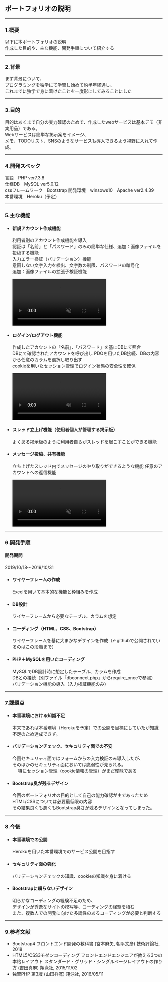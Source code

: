 <h2>ポートフォリオの説明</h2>
<hr>
<h3>1.概要</h3>
<p>以下に本ポートフォリオの説明<br>
作成した目的や、主な機能、開発手順について紹介する</p>
<hr>
<h3>2.背景</h3>
<p>まず背景について、<br>
プログラミングを独学にて学習し始めて約半年経過し、<br>
これまでに独学で身に着けたことを一度形にしてみることにした<br></p>
<hr>
<h3>3.目的</h3>
<p>目的はあくまで自分の実力確認のためで、作成したwebサービスは基本デモ（非実用品）である。<br>
Webサービスは簡単な掲示案をイメージ、<br>
メモ、TODOリスト、SNSのようなサービスも導入できるよう視野に入れて作成。</p>
<hr>
<h3>4.開発スペック</h3>
<p>言語　PHP ver7.3.8<br>
仕様DB　MySQL ver5.0.12<br>
cssフレームワーク　Bootstrap
開発環境　winsows10　Apache ver2.4.39<br>
本番環境　Heroku（予定）</p>
<hr>
<h3>5.主な機能</h3>
<ul>
    <li>
        <h4>新規アカウント作成機能</h4>
        <p>
            利用者別のアカウント作成機能を導入<br>
            認証は「名前」と「パスワード」のみの簡単な仕様、追加：画像ファイルを投稿する機能<br>
            入力エラー検証（バリデーション）機能<br>
            意図しない文字入力を検出、文字数の制限、パスワードの暗号化<br>
            追加：画像ファイルの拡張子検証機能
        </p>
        <video src="image\chap01.mp4" autoplay muted playsinline></video>
    </li>       
    <li>
        <h4>ログイン/ログアウト機能</h4>
        <p>
            作成したアカウントの「名前」、「パスワード」を基にDBにて照合<br>
            DBにて確認されたアカウントを呼び出し
            PDOを用いたDB接続、DBの内容から任意のカラムを選択し取り出す<br>
            cookieを用いたセッション管理でログイン状態の安全性を確保
        </p>
        <video src="image\chap02.mp4" autoplay muted playsinline></video>
    </li>
    <li>
        <h4>スレッド立上げ機能（使用者個人が管理する掲示板）</h4>
        <p>
            よくある掲示板のように利用者自らがスレッドを起こすことができる機能
        </p>
    </li>
    <li>
        <h4>メッセージ投稿、共有機能</h4>
        <p>
            立ち上げたスレッド内でメッセージのやり取りができるような機能
            任意のアカウントへの返信機能
        </p>
        <video src="image\chap03.mp4" autoplay muted playsinline></video>
    </li>
</ul>
<hr>
<h3>6.開発手順</h3>
<h4>開発期間</h4>
<p>2019/10/18～2019/10/31</p>
<ul>
    <li>
        <h4>ワイヤーフレームの作成</h4>
        <p>Excelを用いて基本的な機能と枠組みを作成</p>
    </li>
    <li>
        <h4>DB設計</h4>
        <p>ワイヤーフレームから必要なテーブル、カラムを想定</p>
    </li>
    <li>
        <h4>コーディング（HTML、CSS、Bootstrap）</h4>
        <p>
            ワイヤーフレームを基に大まかなデザインを作成（←githubで公開されているのはこの段階まで）<br>
        </p>
    </li>
    <li>
        <h4>PHP＋MySQLを用いたコーディング</h4>
        <p>
            MySQLでDB設計時に想定したテーブル、カラムを作成<br>
            DBとの接続（別ファイル「dbconnect.php」からrequire_onceで参照）<br>
            バリデーション機能の導入（入力検証機能のみ）
        </p>
    </li>
</ul>
<hr>
<h3>7.課題点</h3>
<ul>
    <li>
        <h4>本番環境における知識不足</h4>
        <p>本来であれば本番環境（Herokuを予定）での公開を目標にしていたが知識不足のため達成できず。</p>
    </li>
    <li>
        <h4>バリデーションチェック、セキュリティ面での不安</h4>
        <p>今回セキュリティ面ではフォームからの入力検証のみ導入したが、<br>
        そのほかのセキュリティ面においては脆弱性が見られる。<br>
    　  特にセッション管理（cookie情報の管理）がまだ曖昧である</p>
    </li>
    <li>
        <h4>Bootstrap臭が残るデザイン</h4>
        <p>今回のポートフォリオの目的として自己の能力確認が主であったため<br>
        HTML/CSSについては必要最低限の内容<br>
        その結果良くも悪くもBootstrap臭さが残るデザインとなってしまった。</p>
    </li>
</ul>
<hr>
<h3>8.今後</h3>
<ul>
    <li>
        <h4>本番環境での公開</h4>
        <p>Herokuを用いた本番環境でのサービス公開を目指す</p>
    </li>
    <li>
        <h4>セキュリティ面の強化</h4>
        <p>バリデーションチェックの知識、cookieの知識を身に着ける</p>
    </li>
    <li>
        <h4>Bootstrapに頼らないデザイン</h4>
        <p>
            明らかなコーディングの経験不足のため、<br>
            デザインが秀逸なサイトの模写等、コーディングの経験を積む<br>
            また、複数人での開発に向けた多読性のあるコーディングが必要と判断する
        </p>
    </li>
</ul>
<hr>
<h3>9.参考文献</h3>
<ul>
    <li>Bootstrap4 フロントエンド開発の教科書 (宮本麻矢, 朝平文彦) 技術評論社, 2018</li>
    <li>HTML5/CSS3モダンコーディング フロントエンドエンジニアが教える3つの本格レイアウト スタンダード・グリッド・シングルページレイアウトの作り方 (吉田真麻) 翔泳社, 2015/11/02</li>
    <li>独習PHP 第3版 (山田祥寛) 翔泳社, 2016/05/11</li>
</ul>
